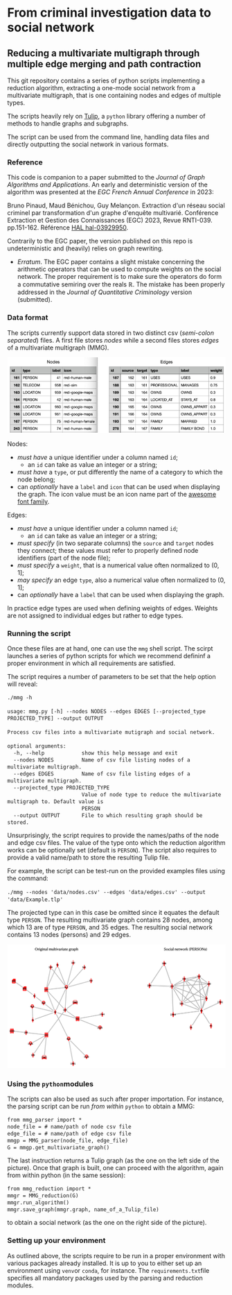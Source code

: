 # From criminal investigation data to social network
## Reducing a multivariate multigraph through multiple edge merging and path contraction

This git repository contains a series of python scripts implementing a reduction algorithm, extracting a one-mode social network from a multivariate multigraph, that is one containing nodes and edges of multiple types.

The scripts heavily rely on [Tulip](https://tulip.labri.fr/), a `python` library offering a number of methods to handle graphs and subgraphs.

The script can be used from the command line, handling data files and directly outputting the social network in various formats.

### Reference

This code is companion to a paper submitted to the _Journal of Graph Algorithms and Applications_. An early and deterministic version of the algorithm was presented at the _EGC French Annual Conference_ in 2023:
	
Bruno Pinaud, Maud Bénichou, Guy Melançon.
Extraction d'un réseau social criminel par transformation d'un graphe d'enquête multivarié.
Conférence Extraction et Gestion des Connaissances (EGC) 2023, Revue RNTI-039. pp.151-162.
Référence [HAL hal-03929950](https://hal.science/hal-03929950/).

Contrarily to the EGC paper, the version published on this repo is undeterministic and (heavily) relies on graph rewriting.

* _Erratum_. The EGC paper contains a slight mistake concerning the arithmetic operators that can be used
to compute weights on the social network. The proper requirement is to make sure the operators do
form a commutative semiring over the reals $\mathbb R$. The mistake has been properly addressed in
the _Journal of Quantitative Criminology_ version (submitted).


### Data format

The scripts currently support data stored in two distinct csv (_semi-colon separated_) files. A first file stores _nodes_ while a second files stores _edges_ of a multivariate multigraph (MMG).

![](./misc/nodes_edges_csv.png)

Nodes:

* *must have* a unique identifier under a column named `id`;
    * an `id` can take as value an integer or a string;
* *must have* a `type`, or put differently the name of a category to which the node belong;
* can *optionally* have a `label` and `icon` that can be used when displaying the graph. The icon value must be an icon name part of the [awesome font family](https://fontawesome.com/).

Edges:

* *must have* a unique identifier under a column named `id`;
    * an `id` can take as value an integer or a string;
* *must specify* (in two separate columns) the `source` and `target` nodes they connect; these values must refer to properly defined node identifiers (part of the node file);
* *must specify* a `weight`, that is a numerical value often normalized to (0, 1];
* *may specify* an edge `type`, also a numerical value often normalized to (0, 1]; 
* can *optionally* have a `label` that can be used when displaying the graph.

In practice edge types are used when defining weights of edges. Weights are not assigned to individual edges but rather to edge types.

### Running the script

Once these files are at hand, one can use the `mmg` shell script. The scirpt launches a series of python scripts for which we recommend defininf a proper environment in which all requirements are satisfied.

The script requires a number of parameters to be set that the help option will reveal:

```
./mmg -h

usage: mmg.py [-h] --nodes NODES --edges EDGES [--projected_type PROJECTED_TYPE] --output OUTPUT

Process csv files into a multivariate mutigraph and social network.

optional arguments:
  -h, --help            show this help message and exit
  --nodes NODES         Name of csv file listing nodes of a multivariate multigraph.
  --edges EDGES         Name of csv file listing edges of a multivariate multigraph.
  --projected_type PROJECTED_TYPE
                        Value of node type to reduce the multivariate multigraph to. Default value is
                        PERSON
  --output OUTPUT       File to which resulting graph should be stored.
```

Unsurprisingly, the script requires to provide the names/paths of the node and edge csv files. The value of the type onto which the reduction algorithm works can be optionally set (default is `PERSON`). The script also requires to provide a valid name/path to store the resulting Tulip file.

For example, the script can be test-run on the provided examples files using the command:

`./mmg --nodes 'data/nodes.csv' --edges 'data/edges.csv' --output 'data/Example.tlp'`

The projected type can in this case be omitted since it equates the default type `PERSON`. The resulting multivariate graph contains 28 nodes, among which 13 are of type `PERSON`, and 35 edges. The resulting social network contains 13 nodes (persons) and 29 edges.

![](./misc/graphs_algorithm.png)

### Using the `python`modules

The scripts can also be used as such after proper importation. For instance, the parsing script can be run _from within_ `python` to obtain a MMG:

```
from mmg_parser import *
node_file = # name/path of node csv file
edge_file = # name/path of edge csv file
mmgp = MMG_parser(node_file, edge_file)
G = mmgp.get_multivariate_graph()
```

The last instruction returns a Tulip graph (as the one on the left side of the picture). Once that graph is built, one can proceed with the algorithm, again from within python (in the same session):

```
from mmg_reduction import *
mmgr = MMG_reduction(G)
mmgr.run_algorithm()
mmgr.save_graph(mmgr.graph, name_of_a_Tulip_file)
```

to obtain a social network (as the one on the right side of the picture).

### Setting up your environment

As outlined above, the scripts require to be run in a proper environment with various packages already installed. It is up to you to either set up an environment using `venv`or `conda`, for instance. The `requirements.txt`file specifies all mandatory packages used by the parsing and reduction modules.